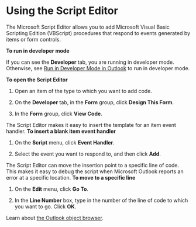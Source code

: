 
# Using the Script Editor

The Microsoft Script Editor allows you to add Microsoft Visual Basic Scripting Edition (VBScript) procedures that respond to events generated by items or form controls.

 **To run in developer mode**

If you can see the  **Developer** tab, you are running in developer mode. Otherwise, see [Run in Developer Mode in Outlook](8f81b1ce-333d-d9be-2af7-cfc65bf15e22.md) to run in developer mode.

 **To open the Script Editor**

1. Open an item of the type to which you want to add code.
    
2. On the  **Developer** tab, in the **Form** group, click **Design This Form**.
    
3. In the  **Form** group, click **View Code**.
    
The Script Editor makes it easy to insert the template for an item event handler.
 **To insert a blank item event handler**

1. On the  **Script** menu, click **Event Handler**.
    
2. Select the event you want to respond to, and then click  **Add**.
    
The Script Editor can move the insertion point to a specific line of code. This makes it easy to debug the script when Microsoft Outlook reports an error at a specific location.
 **To move to a specific line**

1. On the  **Edit** menu, click **Go To**.
    
2. In the  **Line Number** box, type in the number of the line of code to which you want to go. Click **OK**.
    
Learn about  [the Outlook object browser](7471bdda-d71a-0987-2924-256123037924.md).
